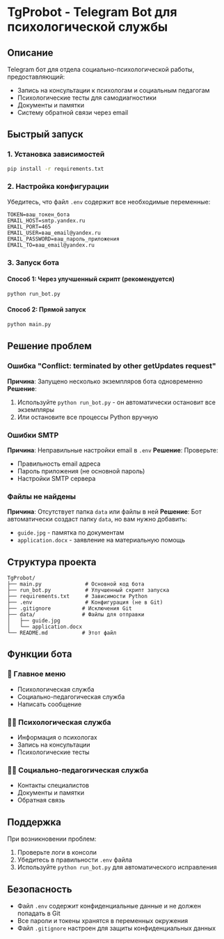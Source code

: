 # TgProbot - Telegram Bot для психологической службы

## Описание
Telegram бот для отдела социально-психологической работы, предоставляющий:
- Запись на консультации к психологам и социальным педагогам
- Психологические тесты для самодиагностики
- Документы и памятки
- Систему обратной связи через email

## Быстрый запуск

### 1. Установка зависимостей
```bash
pip install -r requirements.txt
```

### 2. Настройка конфигурации
Убедитесь, что файл `.env` содержит все необходимые переменные:
```env
TOKEN=ваш_токен_бота
EMAIL_HOST=smtp.yandex.ru
EMAIL_PORT=465
EMAIL_USER=ваш_email@yandex.ru
EMAIL_PASSWORD=ваш_пароль_приложения
EMAIL_TO=ваш_email@yandex.ru
```

### 3. Запуск бота

#### Способ 1: Через улучшенный скрипт (рекомендуется)
```bash
python run_bot.py
```

#### Способ 2: Прямой запуск
```bash
python main.py
```

## Решение проблем

### Ошибка "Conflict: terminated by other getUpdates request"
**Причина**: Запущено несколько экземпляров бота одновременно
**Решение**: 
1. Используйте `python run_bot.py` - он автоматически остановит все экземпляры
2. Или остановите все процессы Python вручную

### Ошибки SMTP
**Причина**: Неправильные настройки email в `.env`
**Решение**: Проверьте:
- Правильность email адреса
- Пароль приложения (не основной пароль)
- Настройки SMTP сервера

### Файлы не найдены
**Причина**: Отсутствует папка `data` или файлы в ней
**Решение**: Бот автоматически создаст папку `data`, но вам нужно добавить:
- `guide.jpg` - памятка по документам
- `application.docx` - заявление на материальную помощь

## Структура проекта
```
TgProbot/
├── main.py              # Основной код бота
├── run_bot.py           # Улучшенный скрипт запуска
├── requirements.txt     # Зависимости Python
├── .env                 # Конфигурация (не в Git)
├── .gitignore          # Исключения Git
├── data/               # Файлы для отправки
│   ├── guide.jpg
│   └── application.docx
└── README.md           # Этот файл
```

## Функции бота

### 🚀 Главное меню
- Психологическая служба
- Социально-педагогическая служба
- Написать сообщение

### 👨‍⚕️ Психологическая служба
- Информация о психологах
- Запись на консультации
- Психологические тесты

### 👩‍🏫 Социально-педагогическая служба
- Контакты специалистов
- Документы и памятки
- Обратная связь

## Поддержка
При возникновении проблем:
1. Проверьте логи в консоли
2. Убедитесь в правильности `.env` файла
3. Используйте `python run_bot.py` для автоматического исправления

## Безопасность
- Файл `.env` содержит конфиденциальные данные и не должен попадать в Git
- Все пароли и токены хранятся в переменных окружения
- Файл `.gitignore` настроен для защиты конфиденциальных данных

